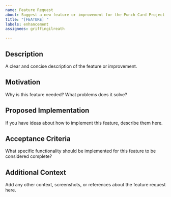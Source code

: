 ```yaml
---
name: Feature Request
about: Suggest a new feature or improvement for the Punch Card Project
title: "[FEATURE] "
labels: enhancement
assignees: griffingilreath

---
```


## Description
A clear and concise description of the feature or improvement.

## Motivation
Why is this feature needed? What problems does it solve?

## Proposed Implementation
If you have ideas about how to implement this feature, describe them here.

## Acceptance Criteria
What specific functionality should be implemented for this feature to be considered complete?

## Additional Context
Add any other context, screenshots, or references about the feature request here. 